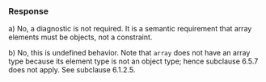 ### Response

a) No, a diagnostic is not required. It is a semantic requirement that array
elements must be objects, not a constraint.

b) No, this is undefined behavior. Note that `array` does not have an array type
because its element type is not an object type; hence subclause 6.5.7 does not
apply. See subclause 6.1.2.5.
